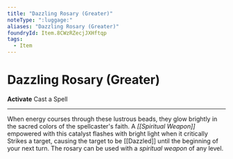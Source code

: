 ```yaml
---
title: "Dazzling Rosary (Greater)"
noteType: ":luggage:"
aliases: "Dazzling Rosary (Greater)"
foundryId: Item.8CWzRZecjJXHftqp
tags:
  - Item
---
```


# Dazzling Rosary (Greater)

**Activate** Cast a Spell

* * *

When energy courses through these lustrous beads, they glow brightly in the sacred colors of the spellcaster's faith. A _[[Spiritual Weapon]]_ empowered with this catalyst flashes with bright light when it critically Strikes a target, causing the target to be [[Dazzled]] until the beginning of your next turn. The rosary can be used with a _spiritual weapon_ of any level.
